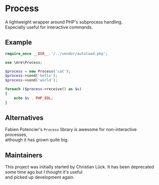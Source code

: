 Process
=======


A lightweight wrapper around PHP's subprocess handling.  
Especially useful for interactive commands.


Example
-------

```PHP
require_once __DIR__.'/../vendor/autoload.php';

use \mre\Process;

$process = new Process('cat');
$process->send('hello');
$process->send('world');

foreach ($process->receive() as $s)
{
    echo $s . PHP_EOL;
}
```


Alternatives
------------

Fabien Potencier's `Process` library is awesome for non-interactive processes,  
although it has grown quite big. 


Maintainers
-----------

This project was initially started by Christian Lück.
It has been deprecated some time ago but I thought it's useful  
and picked up development again.